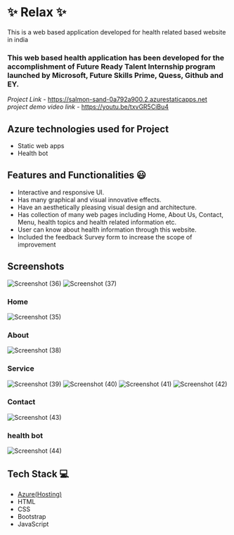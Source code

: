 # ✨  Relax ✨

This is a web based application developed for health related based website in india

### This web based health application has been developed for the accomplishment of Future Ready Talent Internship program launched by Microsoft, Future Skills Prime, Quess, Github and EY.


*Project Link* - https://salmon-sand-0a792a900.2.azurestaticapps.net 
*project demo video link* - https://youtu.be/txvGR5CiBu4 

## Azure technologies used for Project

- Static web apps
- Health bot

## Features and Functionalities 😃

- Interactive and responsive UI.
- Has many graphical and visual innovative effects.
- Have an aesthetically pleasing visual design and architecture.
- Has collection of many web pages including Home, About Us, Contact, Menu, health topics and health related information etc.
- User can know about health information through this website.
- Included the feedback Survey form to increase the scope of improvement 

## Screenshots




   
![Screenshot (36)](https://user-images.githubusercontent.com/116417315/210055214-342b7343-babf-4778-b8ed-7da7e5347bc4.png)
![Screenshot (37)](https://user-images.githubusercontent.com/116417315/210055219-46f01485-d6e9-4cea-9e44-7690e4ab20d8.png)

### Home
![Screenshot (35)](https://user-images.githubusercontent.com/116417315/210055222-47675d3d-9121-4a49-b03a-4a84a88d22d9.png)

### About 
![Screenshot (38)](https://user-images.githubusercontent.com/116417315/210055245-e9cb649f-b5bb-41c3-9076-4d5e239bb3c7.png)


### Service
![Screenshot (39)](https://user-images.githubusercontent.com/116417315/210055250-17ac468a-f5d9-421a-a489-f5214c81e2ba.png)
![Screenshot (40)](https://user-images.githubusercontent.com/116417315/210055253-897be594-c8c4-4165-af62-bf1d28ec2c71.png)
![Screenshot (41)](https://user-images.githubusercontent.com/116417315/210055254-8b123e28-c583-494d-b17e-8e0f16f8fd85.png)
![Screenshot (42)](https://user-images.githubusercontent.com/116417315/210055256-ac00c6da-c506-4a67-a715-da9f3ea6e3ec.png)


### Contact
![Screenshot (43)](https://user-images.githubusercontent.com/116417315/210055261-0918ea50-71ba-43ad-9d03-03c3b05aebe6.png)



### health bot
![Screenshot (44)](https://user-images.githubusercontent.com/116417315/210055264-c634a81e-ce6f-4da8-8c35-669a2d6d9af4.png)


## Tech Stack 💻

- [Azure(Hosting)](https://azure.microsoft.com/en-in/features/azure-portal/)
- HTML
- CSS
- Bootstrap
- JavaScript
